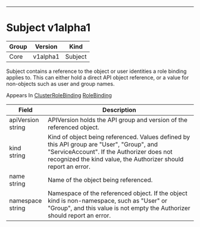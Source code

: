 

-----------
# Subject v1alpha1



Group        | Version     | Kind
------------ | ---------- | -----------
Core | v1alpha1 | Subject







Subject contains a reference to the object or user identities a role binding applies to.  This can either hold a direct API object reference, or a value for non-objects such as user and group names.

<aside class="notice">
Appears In <a href="#clusterrolebinding-v1alpha1">ClusterRoleBinding</a> <a href="#rolebinding-v1alpha1">RoleBinding</a> </aside>

Field        | Description
------------ | -----------
apiVersion <br /> string | APIVersion holds the API group and version of the referenced object.
kind <br /> string | Kind of object being referenced. Values defined by this API group are "User", "Group", and "ServiceAccount". If the Authorizer does not recognized the kind value, the Authorizer should report an error.
name <br /> string | Name of the object being referenced.
namespace <br /> string | Namespace of the referenced object.  If the object kind is non-namespace, such as "User" or "Group", and this value is not empty the Authorizer should report an error.






